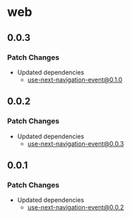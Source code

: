 # web

## 0.0.3

### Patch Changes

- Updated dependencies
  - use-next-navigation-event@0.1.0

## 0.0.2

### Patch Changes

- Updated dependencies
  - use-next-navigation-event@0.0.3

## 0.0.1

### Patch Changes

- Updated dependencies
  - use-next-navigation-event@0.0.2
